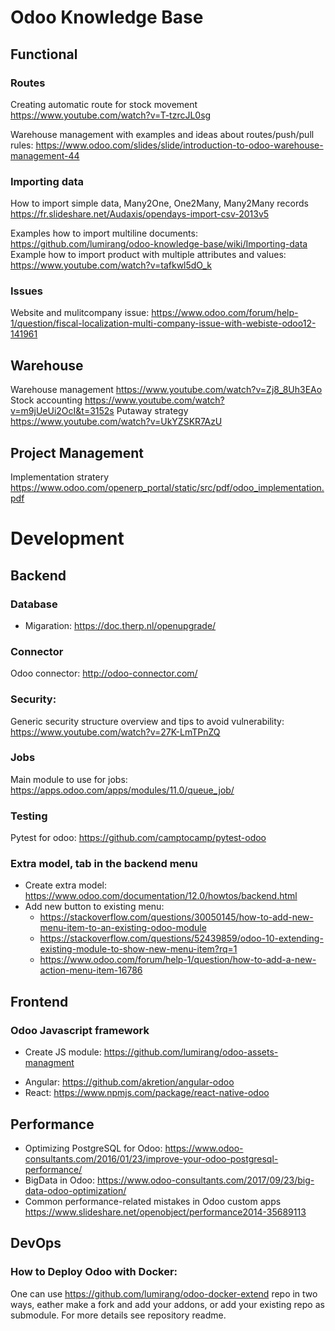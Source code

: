 # Odoo Knowledge Base

## Functional 

### Routes
Creating automatic route for stock movement https://www.youtube.com/watch?v=T-tzrcJL0sg

Warehouse management with examples and ideas about routes/push/pull rules: https://www.odoo.com/slides/slide/introduction-to-odoo-warehouse-management-44

### Importing data

How to import simple data, Many2One, One2Many, Many2Many records https://fr.slideshare.net/Audaxis/opendays-import-csv-2013v5

Examples how to import multiline documents: https://github.com/lumirang/odoo-knowledge-base/wiki/Importing-data
Example how to import product with multiple attributes and values: https://www.youtube.com/watch?v=tafkwl5dO_k


### Issues
Website and mulitcompany issue:
https://www.odoo.com/forum/help-1/question/fiscal-localization-multi-company-issue-with-webiste-odoo12-141961

## Warehouse

Warehouse management https://www.youtube.com/watch?v=Zj8_8Uh3EAo
Stock accounting https://www.youtube.com/watch?v=m9jUeUi2OcI&t=3152s
Putaway strategy https://www.youtube.com/watch?v=UkYZSKR7AzU

## Project Management

Implementation stratery https://www.odoo.com/openerp_portal/static/src/pdf/odoo_implementation.pdf


# Development

## Backend
### Database
* Migaration: https://doc.therp.nl/openupgrade/
### Connector
Odoo connector: http://odoo-connector.com/

### Security:
Generic security structure overview and tips to avoid vulnerability:
https://www.youtube.com/watch?v=27K-LmTPnZQ

### Jobs
Main module to use for jobs: https://apps.odoo.com/apps/modules/11.0/queue_job/

### Testing
Pytest for odoo: https://github.com/camptocamp/pytest-odoo

### Extra model, tab in the backend menu
 * Create extra model: https://www.odoo.com/documentation/12.0/howtos/backend.html
 * Add new button to existing menu:
   * https://stackoverflow.com/questions/30050145/how-to-add-new-menu-item-to-an-existing-odoo-module
   * https://stackoverflow.com/questions/52439859/odoo-10-extending-existing-module-to-show-new-menu-item?rq=1
   * https://www.odoo.com/forum/help-1/question/how-to-add-a-new-action-menu-item-16786

## Frontend
### Odoo Javascript framework
- Create JS module: https://github.com/lumirang/odoo-assets-managment
* Angular: https://github.com/akretion/angular-odoo
* React: https://www.npmjs.com/package/react-native-odoo

## Performance
* Optimizing PostgreSQL for Odoo: https://www.odoo-consultants.com/2016/01/23/improve-your-odoo-postgresql-performance/
* BigData in Odoo: https://www.odoo-consultants.com/2017/09/23/big-data-odoo-optimization/
* Common performance-related mistakes in Odoo custom apps https://www.slideshare.net/openobject/performance2014-35689113

## DevOps
### How to Deploy Odoo with Docker:
  One can use https://github.com/lumirang/odoo-docker-extend repo in two ways, eather make a fork and add your addons, or add your existing repo as submodule. For more details see repository readme.

